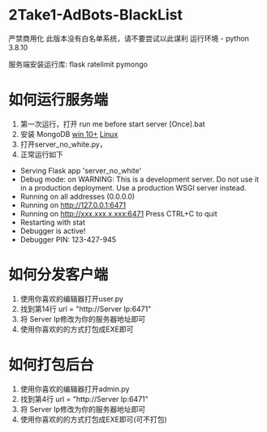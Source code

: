 # 2Take1-AdBots-BlackList
严禁商用化
此版本没有白名单系统，请不要尝试以此谋利
运行环境 - python 3.8.10


服务端安装运行库: flask ratelimit pymongo

# 如何运行服务端
1. 第一次运行，打开 run me before start server [Once].bat
2. 安装 MongoDB [win 10+](https://www.mongodb.com/download-center/community/releases) [Linux](https://www.mongodb.com/download-center/community/releases)
3. 打开server_no_white.py，
4. 正常运行如下
* Serving Flask app 'server_no_white'
* Debug mode: on
WARNING: This is a development server. Do not use it in a production deployment. Use a production WSGI server instead.
 * Running on all addresses (0.0.0.0)
 * Running on http://127.0.0.1:6471
 * Running on http://xxx.xxx.x.xxx:6471
Press CTRL+C to quit
 * Restarting with stat
 * Debugger is active!
 * Debugger PIN: 123-427-945

# 如何分发客户端
1. 使用你喜欢的编辑器打开user.py
2. 找到第14行 url = "http://Server Ip:6471"
3. 将 Server Ip修改为你的服务器地址即可
4. 使用你喜欢的的方式打包成EXE即可

# 如何打包后台
1. 使用你喜欢的编辑器打开admin.py
2. 找到第4行 url = "http://Server Ip:6471"
3. 将 Server Ip修改为你的服务器地址即可
4. 使用你喜欢的的方式打包成EXE即可(可不打包)

